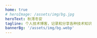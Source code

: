 ```yaml
---
home: true
# heroImage: /assets/img/bg.jpg
heroText: 秋澪冬安
tagline: 个人技术博客，记录和分享各种技术知识
bannerBg: '/assets/img/bg.webp'
---
```

